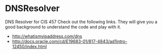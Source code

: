 # DNSResolver
DNS Resolver for CIS 457
Check out the following links. They will give you a good background to understand the code and play with it.
- http://whatismyipaddress.com/dns
- http://docs.oracle.com/cd/E19683-01/817-4843/ad1intro-12450/index.html
